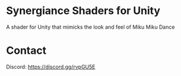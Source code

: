 # Synergiance Shaders for Unity
A shader for Unity that mimicks the look and feel of Miku Miku Dance

# Contact
Discord: https://discord.gg/rvpGU5E
